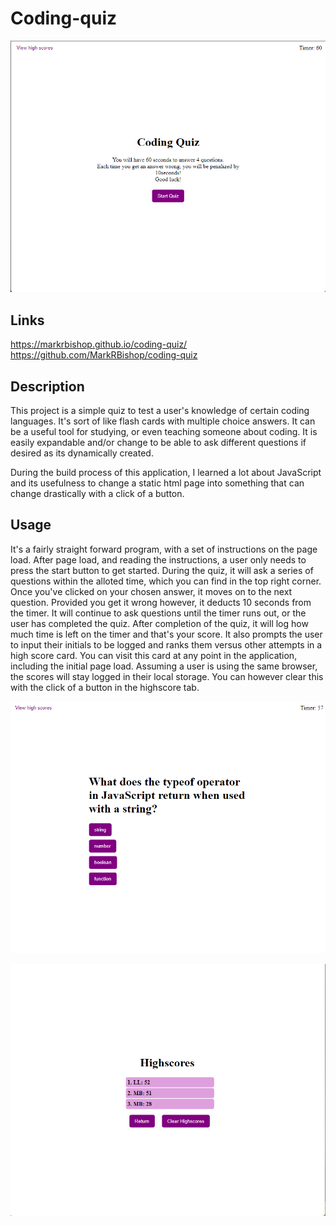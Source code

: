 # Coding-quiz

![alt text](assets\images\coding-quiz-main.png)

## Links

https://markrbishop.github.io/coding-quiz/
https://github.com/MarkRBishop/coding-quiz

## Description

This project is a simple quiz to test a user's knowledge of certain coding languages.  It's sort of like flash cards with multiple choice answers. It can be a useful tool for studying, or even teaching someone about coding. It is easily expandable and/or change to be able to ask different questions if desired as its dynamically created. 

During the build process of this application, I learned a lot about JavaScript and its usefulness to change a static html page into something that can change drastically with a click of a button. 

## Usage

It's a fairly straight forward program, with a set of instructions on the page load. After page load, and reading the instructions, a user only needs to press the start button to get started. During the quiz, it will ask a series of questions within the alloted time, which you can find in the top right corner. Once you've clicked on your chosen answer, it moves on to the next question. Provided you get it wrong however, it deducts 10 seconds from the timer. It will continue to ask questions until the timer runs out, or the user has completed the quiz.
After completion of the quiz, it will log how much time is left on the timer and that's your score. It also prompts the user to input their initials to be logged and ranks them versus other attempts in a high score card. You can visit this card at any point in the application, including the initial page load. Assuming a user is using the same browser, the scores will stay logged in their local storage. You can however clear this with the click of a button in the highscore tab.

![alt text](assets\images\coding-quix-example-slide.png)

![alt text](assets\images\coding-quiz-scores.png)